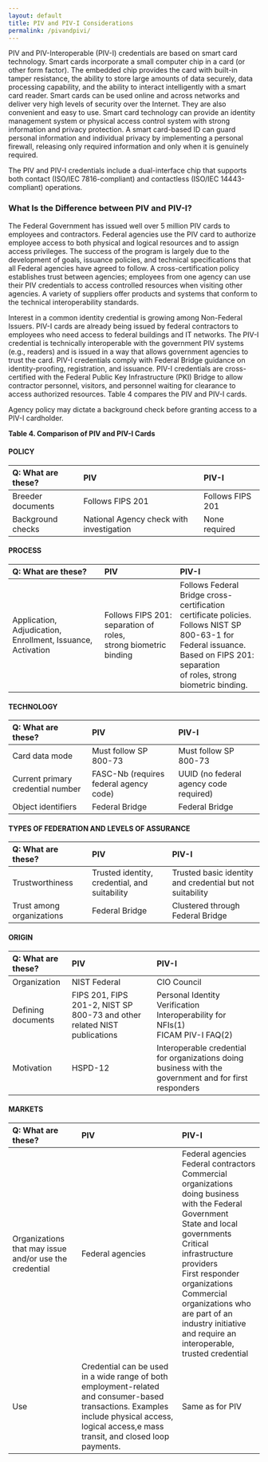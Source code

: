 ```yaml
---
layout: default
title: PIV and PIV-I Considerations
permalink: /pivandpivi/
---
```


PIV and PIV-Interoperable (PIV-I) credentials are based on smart card technology. Smart cards incorporate a small computer chip in a card (or other form factor).  The embedded chip provides the card with built-in tamper resistance, the ability to store large amounts of data securely, data processing capability, and the ability to interact intelligently with a smart card reader. Smart cards can be used online and across networks and deliver very high levels of security over the Internet.  They are also convenient and easy to use.
Smart card technology can provide an identity management system or physical access control system with strong information and privacy protection.  A smart card-based ID can guard personal information and individual privacy by implementing a personal firewall, releasing only required information and only when it is genuinely required.

The PIV and PIV-I credentials include a dual-interface chip that supports both contact (ISO/IEC 7816-compliant) and contactless (ISO/IEC 14443-compliant) operations.

### What Is the Difference between PIV and PIV-I?

The Federal Government has issued well over 5 million PIV cards to employees and contractors.  Federal agencies use the PIV card to authorize employee access to both physical and logical resources and to assign access privileges.  The success of the program is largely due to the development of goals, issuance policies, and technical specifications that all Federal agencies have agreed to follow.  A cross-certification policy establishes trust between agencies; employees from one agency can use their PIV credentials to access controlled resources when visiting other agencies.  A variety of suppliers offer products and systems that conform to the technical interoperability standards. 

Interest in a common identity credential is growing among Non-Federal Issuers. PIV-I cards are already being issued by federal contractors to employees who need access to federal buildings and IT networks.  The PIV-I credential is technically interoperable with the government PIV systems (e.g., readers) and is issued in a way that allows government agencies to trust the card.  PIV-I credentials comply with Federal Bridge guidance on identity-proofing, registration, and issuance.  PIV-I credentials are cross-certified with the Federal Public Key Infrastructure (PKI) Bridge to allow contractor personnel, visitors, and personnel waiting for clearance to access authorized resources.  Table 4 compares the PIV and PIV-I cards.

Agency policy may dictate a background check before granting access to a PIV-I cardholder.

**Table 4. Comparison of PIV and PIV-I Cards**

#### POLICY
| **Q: What are these?** |  **PIV** | **PIV-I** | 
| :-------- | :------------ | :----------- | 
| Breeder documents  | Follows FIPS 201 |  Follows FIPS 201  | 
| Background checks  | National Agency check with investigation | None required |
#### PROCESS
| **Q: What are these?** |  **PIV** | **PIV-I** | 
| :-------- | :------------ | :----------- | 
| Application, Adjudication, Enrollment, Issuance,<br>Activation  | Follows FIPS 201: separation of roles,<br>strong biometric binding | Follows Federal Bridge cross-certification<br>certificate policies.<br>Follows NIST SP 800-63-1 for<br>Federal issuance.<br>Based on FIPS 201: separation<br>of roles, strong biometric binding. |  
#### TECHNOLOGY
| **Q: What are these?** |  **PIV** | **PIV-I** | 
| :-------- | :------------ | :----------- | 
| Card data mode  | Must follow SP 800-73 | Must follow SP 800-73  | 
| Current primary credential number   | FASC-Nb (requires federal agency code) | UUID (no federal agency code required) | 
| Object identifiers  | Federal Bridge | Federal Bridge  | 
#### TYPES OF FEDERATION AND LEVELS OF ASSURANCE
| **Q: What are these?** |  **PIV** | **PIV-I** | 
| :-------- | :------------ | :----------- | 
| Trustworthiness   | Trusted identity, credential, and suitability | Trusted basic identity and credential but not suitability | 
| Trust among organizations   | Federal Bridge | Clustered through Federal Bridge | 
#### ORIGIN
| **Q: What are these?** |  **PIV** | **PIV-I** | 
| :-------- | :------------ | :----------- | 
| Organization   | NIST Federal | CIO Council | 
| Defining documents   | FIPS 201, FIPS 201-2, NIST SP 800-73 and other related NIST publications | Personal Identity Verification Interoperability for NFIs(1)<br>FICAM PIV-I FAQ(2) | 
| Motivation | HSPD-12 | Interoperable credential for organizations doing business with the government and for first responders |
#### MARKETS
| **Q: What are these?** |  **PIV** | **PIV-I** | 
| :-------- | :------------ | :----------- | 
| Organizations that may issue and/or use the credential  | Federal agencies | Federal agencies<br>Federal contractors<br>Commercial organizations doing business with the Federal Government<br>State and local governments<br>Critical infrastructure providers<br>First responder organizations<br>Commercial organizations who are part of an industry initiative and require an interoperable, trusted credential | 
| Use  | Credential can be used in a wide range of both employment-related and consumer-based transactions.  Examples include physical access, logical access,e mass transit, and closed loop payments. | Same as for PIV





